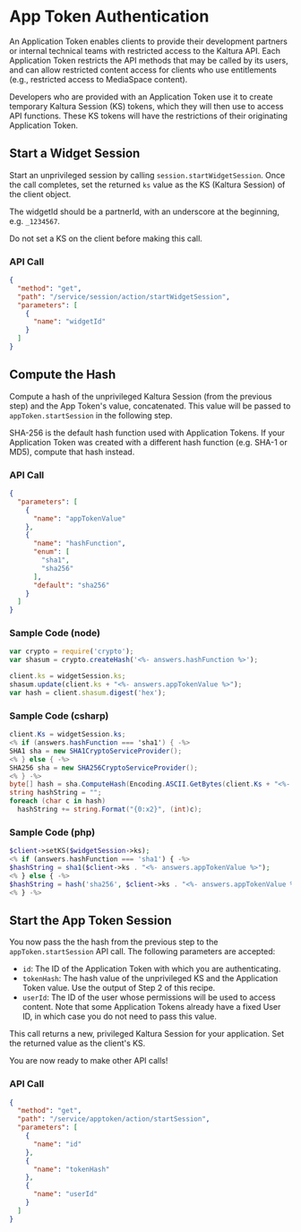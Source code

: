 <!--METADATA
{
  "summary": "Learn how to authenticate using App Tokens"
}
-->

# App Token Authentication
An Application Token enables clients to provide their development partners or internal technical teams with restricted access to the Kaltura API. Each Application Token restricts the API methods that may be called by its users, and can allow restricted content access for clients who use entitlements (e.g., restricted access to MediaSpace content).

Developers who are provided with an Application Token use it to create temporary Kaltura Session (KS) tokens, which they will then use to access API functions. These KS tokens will have the restrictions of their originating Application Token.

## Start a Widget Session
Start an unprivileged session by calling `session.startWidgetSession`. Once the call completes, set the returned `ks` value as the KS (Kaltura Session) of the client object.

The widgetId should be a partnerId, with an underscore at the beginning, e.g. `_1234567`.

Do not set a KS on the client before making this call.

### API Call
```json
{
  "method": "get",
  "path": "/service/session/action/startWidgetSession",
  "parameters": [
    {
      "name": "widgetId"
    }
  ]
}
```

## Compute the Hash
Compute a hash of the unprivileged Kaltura Session (from the previous step) and the App Token's value, concatenated. This value will be passed to `appToken.startSession` in the following step.

SHA-256 is the default hash function used with Application Tokens. If your Application Token was created with a different hash function (e.g. SHA-1 or MD5), compute that hash instead.

### API Call
```json
{
  "parameters": [
    {
      "name": "appTokenValue"
    },
    {
      "name": "hashFunction",
      "enum": [
        "sha1",
        "sha256"
      ],
      "default": "sha256"
    }
  ]
}
```
### Sample Code (node)
```javascript
var crypto = require('crypto');
var shasum = crypto.createHash('<%- answers.hashFunction %>');

client.ks = widgetSession.ks;
shasum.update(client.ks + "<%- answers.appTokenValue %>");
var hash = client.shasum.digest('hex');
```
### Sample Code (csharp)
```csharp
client.Ks = widgetSession.ks;
<% if (answers.hashFunction === 'sha1') { -%>
SHA1 sha = new SHA1CryptoServiceProvider();
<% } else { -%>
SHA256 sha = new SHA256CryptoServiceProvider();
<% } -%>
byte[] hash = sha.ComputeHash(Encoding.ASCII.GetBytes(client.Ks + "<%- answers.appTokenValue %>"));
string hashString = "";
foreach (char c in hash)
  hashString += string.Format("{0:x2}", (int)c);
```
### Sample Code (php)
```php
$client->setKS($widgetSession->ks);
<% if (answers.hashFunction === 'sha1') { -%>
$hashString = sha1($client->ks . "<%- answers.appTokenValue %>");
<% } else { -%>
$hashString = hash('sha256', $client->ks . "<%- answers.appTokenValue %>");
<% } -%>
```

## Start the App Token Session
You now pass the the hash from the previous step to the `appToken.startSession` API call. The following parameters are accepted:
* `id`: The ID of the Application Token with which you are authenticating.
* `tokenHash`: The hash value of the unprivileged KS and the Application Token value. Use the output of Step 2 of this recipe.
* `userId`: The ID of the user whose permissions will be used to access content. Note that some Application Tokens already have a fixed User ID, in which case you do not need to pass this value.

This call returns a new, privileged Kaltura Session for your application. Set the returned value as the client's KS.

You are now ready to make other API calls!

### API Call
```json
{
  "method": "get",
  "path": "/service/apptoken/action/startSession",
  "parameters": [
    {
      "name": "id"
    },
    {
      "name": "tokenHash"
    },
    {
      "name": "userId"
    }
  ]
}
```